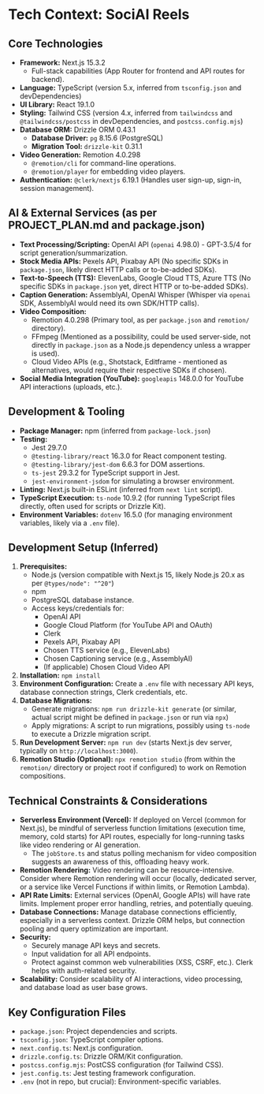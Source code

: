 # Tech Context: SociAI Reels

## Core Technologies

*   **Framework:** Next.js 15.3.2
    *   Full-stack capabilities (App Router for frontend and API routes for backend).
*   **Language:** TypeScript (version 5.x, inferred from `tsconfig.json` and devDependencies)
*   **UI Library:** React 19.1.0
*   **Styling:** Tailwind CSS (version 4.x, inferred from `tailwindcss` and `@tailwindcss/postcss` in devDependencies, and `postcss.config.mjs`)
*   **Database ORM:** Drizzle ORM 0.43.1
    *   **Database Driver:** `pg` 8.15.6 (PostgreSQL)
    *   **Migration Tool:** `drizzle-kit` 0.31.1
*   **Video Generation:** Remotion 4.0.298
    *   `@remotion/cli` for command-line operations.
    *   `@remotion/player` for embedding video players.
*   **Authentication:** `@clerk/nextjs` 6.19.1 (Handles user sign-up, sign-in, session management).

## AI & External Services (as per PROJECT_PLAN.md and package.json)

*   **Text Processing/Scripting:** OpenAI API (`openai` 4.98.0) - GPT-3.5/4 for script generation/summarization.
*   **Stock Media APIs:** Pexels API, Pixabay API (No specific SDKs in `package.json`, likely direct HTTP calls or to-be-added SDKs).
*   **Text-to-Speech (TTS):** ElevenLabs, Google Cloud TTS, Azure TTS (No specific SDKs in `package.json` yet, direct HTTP or to-be-added SDKs).
*   **Caption Generation:** AssemblyAI, OpenAI Whisper (Whisper via `openai` SDK, AssemblyAI would need its own SDK/HTTP calls).
*   **Video Composition:**
    *   Remotion 4.0.298 (Primary tool, as per `package.json` and `remotion/` directory).
    *   FFmpeg (Mentioned as a possibility, could be used server-side, not directly in `package.json` as a Node.js dependency unless a wrapper is used).
    *   Cloud Video APIs (e.g., Shotstack, Editframe - mentioned as alternatives, would require their respective SDKs if chosen).
*   **Social Media Integration (YouTube):** `googleapis` 148.0.0 for YouTube API interactions (uploads, etc.).

## Development & Tooling

*   **Package Manager:** npm (inferred from `package-lock.json`)
*   **Testing:**
    *   Jest 29.7.0
    *   `@testing-library/react` 16.3.0 for React component testing.
    *   `@testing-library/jest-dom` 6.6.3 for DOM assertions.
    *   `ts-jest` 29.3.2 for TypeScript support in Jest.
    *   `jest-environment-jsdom` for simulating a browser environment.
*   **Linting:** Next.js built-in ESLint (inferred from `next lint` script).
*   **TypeScript Execution:** `ts-node` 10.9.2 (for running TypeScript files directly, often used for scripts or Drizzle Kit).
*   **Environment Variables:** `dotenv` 16.5.0 (for managing environment variables, likely via a `.env` file).

## Development Setup (Inferred)

1.  **Prerequisites:**
    *   Node.js (version compatible with Next.js 15, likely Node.js 20.x as per `@types/node": "^20"`)
    *   npm
    *   PostgreSQL database instance.
    *   Access keys/credentials for:
        *   OpenAI API
        *   Google Cloud Platform (for YouTube API and OAuth)
        *   Clerk
        *   Pexels API, Pixabay API
        *   Chosen TTS service (e.g., ElevenLabs)
        *   Chosen Captioning service (e.g., AssemblyAI)
        *   (If applicable) Chosen Cloud Video API
2.  **Installation:** `npm install`
3.  **Environment Configuration:** Create a `.env` file with necessary API keys, database connection strings, Clerk credentials, etc.
4.  **Database Migrations:**
    *   Generate migrations: `npm run drizzle-kit generate` (or similar, actual script might be defined in `package.json` or run via `npx`)
    *   Apply migrations: A script to run migrations, possibly using `ts-node` to execute a Drizzle migration script.
5.  **Run Development Server:** `npm run dev` (starts Next.js dev server, typically on `http://localhost:3000`).
6.  **Remotion Studio (Optional):** `npx remotion studio` (from within the `remotion/` directory or project root if configured) to work on Remotion compositions.

## Technical Constraints & Considerations

*   **Serverless Environment (Vercel):** If deployed on Vercel (common for Next.js), be mindful of serverless function limitations (execution time, memory, cold starts) for API routes, especially for long-running tasks like video rendering or AI generation.
    *   The `jobStore.ts` and status polling mechanism for video composition suggests an awareness of this, offloading heavy work.
*   **Remotion Rendering:** Video rendering can be resource-intensive. Consider where Remotion rendering will occur (locally, dedicated server, or a service like Vercel Functions if within limits, or Remotion Lambda).
*   **API Rate Limits:** External services (OpenAI, Google APIs) will have rate limits. Implement proper error handling, retries, and potentially queuing.
*   **Database Connections:** Manage database connections efficiently, especially in a serverless context. Drizzle ORM helps, but connection pooling and query optimization are important.
*   **Security:**
    *   Securely manage API keys and secrets.
    *   Input validation for all API endpoints.
    *   Protect against common web vulnerabilities (XSS, CSRF, etc.). Clerk helps with auth-related security.
*   **Scalability:** Consider scalability of AI interactions, video processing, and database load as user base grows.

## Key Configuration Files

*   `package.json`: Project dependencies and scripts.
*   `tsconfig.json`: TypeScript compiler options.
*   `next.config.ts`: Next.js configuration.
*   `drizzle.config.ts`: Drizzle ORM/Kit configuration.
*   `postcss.config.mjs`: PostCSS configuration (for Tailwind CSS).
*   `jest.config.ts`: Jest testing framework configuration.
*   `.env` (not in repo, but crucial): Environment-specific variables.
